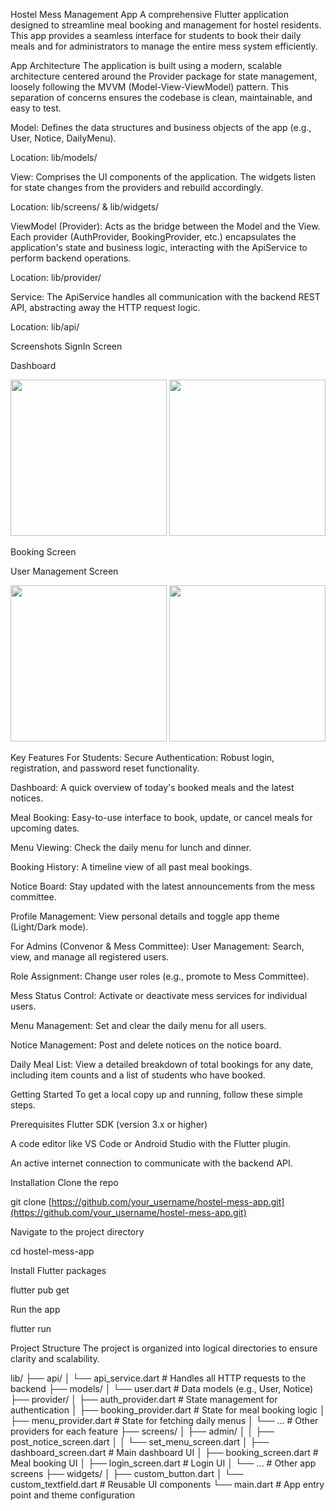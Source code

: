 Hostel Mess Management App
A comprehensive Flutter application designed to streamline meal booking and management for hostel residents. This app provides a seamless interface for students to book their daily meals and for administrators to manage the entire mess system efficiently.

App Architecture
The application is built using a modern, scalable architecture centered around the Provider package for state management, loosely following the MVVM (Model-View-ViewModel) pattern. This separation of concerns ensures the codebase is clean, maintainable, and easy to test.

Model: Defines the data structures and business objects of the app (e.g., User, Notice, DailyMenu).

Location: lib/models/

View: Comprises the UI components of the application. The widgets listen for state changes from the providers and rebuild accordingly.

Location: lib/screens/ & lib/widgets/

ViewModel (Provider): Acts as the bridge between the Model and the View. Each provider (AuthProvider, BookingProvider, etc.) encapsulates the application's state and business logic, interacting with the ApiService to perform backend operations.

Location: lib/provider/

Service: The ApiService handles all communication with the backend REST API, abstracting away the HTTP request logic.

Location: lib/api/

Screenshots
SignIn Screen

Dashboard

<img src="https://github.com/user-attachments/assets/768dbe7b-61da-4d81-b7a3-627603a9bf77" width="250">

<img src="https://github.com/user-attachments/assets/c5a1d9bd-a27a-4b7c-9c39-84764e6c4f56" width="250">

Booking Screen

User Management Screen

<img src="https://github.com/user-attachments/assets/43049e63-9e5b-430b-b6be-5ac240cd879c" width="250">

<img src="https://github.com/user-attachments/assets/48cff7f0-163a-4933-9a50-cceae9dfe9de" width="250">

Key Features
For Students:
Secure Authentication: Robust login, registration, and password reset functionality.

Dashboard: A quick overview of today's booked meals and the latest notices.

Meal Booking: Easy-to-use interface to book, update, or cancel meals for upcoming dates.

Menu Viewing: Check the daily menu for lunch and dinner.

Booking History: A timeline view of all past meal bookings.

Notice Board: Stay updated with the latest announcements from the mess committee.

Profile Management: View personal details and toggle app theme (Light/Dark mode).

For Admins (Convenor & Mess Committee):
User Management: Search, view, and manage all registered users.

Role Assignment: Change user roles (e.g., promote to Mess Committee).

Mess Status Control: Activate or deactivate mess services for individual users.

Menu Management: Set and clear the daily menu for all users.

Notice Management: Post and delete notices on the notice board.

Daily Meal List: View a detailed breakdown of total bookings for any date, including item counts and a list of students who have booked.

Getting Started
To get a local copy up and running, follow these simple steps.

Prerequisites
Flutter SDK (version 3.x or higher)

A code editor like VS Code or Android Studio with the Flutter plugin.

An active internet connection to communicate with the backend API.

Installation
Clone the repo

git clone [https://github.com/your_username/hostel-mess-app.git](https://github.com/your_username/hostel-mess-app.git)

Navigate to the project directory

cd hostel-mess-app

Install Flutter packages

flutter pub get

Run the app

flutter run

Project Structure
The project is organized into logical directories to ensure clarity and scalability.

lib/
├── api/
│   └── api_service.dart           # Handles all HTTP requests to the backend
├── models/
│   └── user.dart                  # Data models (e.g., User, Notice)
├── provider/
│   ├── auth_provider.dart         # State management for authentication
│   ├── booking_provider.dart      # State for meal booking logic
│   ├── menu_provider.dart         # State for fetching daily menus
│   └── ...                        # Other providers for each feature
├── screens/
│   ├── admin/
│   │   ├── post_notice_screen.dart
│   │   └── set_menu_screen.dart
│   ├── dashboard_screen.dart      # Main dashboard UI
│   ├── booking_screen.dart        # Meal booking UI
│   ├── login_screen.dart          # Login UI
│   └── ...                        # Other app screens
├── widgets/
│   ├── custom_button.dart
│   └── custom_textfield.dart      # Reusable UI components
└── main.dart                      # App entry point and theme configuration
